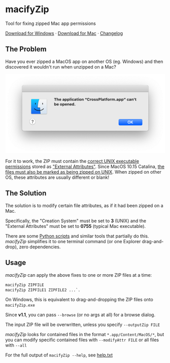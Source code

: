 # macifyZip

Tool for fixing zipped Mac app permissions

[Download for Windows](./macifyZip-windows.zip?raw=true) · [Download for Mac](./macifyZip-macos.zip?raw=true) · [Changelog](./CHANGELOG.md)

## The Problem

Have you ever zipped a MacOS app on another OS (eg. Windows) and then discovered it wouldn't run when unzipped on a Mac?

![](./example-error.png)

For it to work, the ZIP must contain the [correct UNIX executable permissions](https://superuser.com/questions/1345755/how-to-fix-the-application-cant-be-opened-on-mac) stored as ["External Attributes"](https://unix.stackexchange.com/questions/14705/the-zip-formats-external-file-attribute). Since MacOS 10.15 Catalina, [the files must also be marked as being zipped on UNIX](https://forum.xojo.com/t/catalina-unzip-file-permissions-problems/52435/11). When zipped on other OS, these attributes are usually different or blank!

## The Solution

The solution is to modify certain file attributes, as if it had been zipped on a Mac.

Specifically, the "Creation System" must be set to **3** (UNIX) and the "External Attributes" must be set to **0755** (typical Mac executable).

There are some [Python scripts](https://gist.github.com/Draknek/3ce889860cea4f59838386a79cc11a85) and similar tools that partially do this.  
*macifyZip* simplifies it to one terminal command (or one Explorer drag-and-drop), zero dependencies.

## Usage

*macifyZip* can apply the above fixes to one or more ZIP files at a time:

    macifyZip ZIPFILE
    macifyZip ZIPFILE1 ZIPFILE2 ...`.  

On Windows, this is equivalent to drag-and-dropping the ZIP files onto `macifyZip.exe`

Since **v1.1**, you can pass `--browse` (or no args at all) for a browse dialog.

The input ZIP file will be overwritten, unless you specify `--outputZip FILE`

*macifyZip* looks for contained files in the format `*.app/Content/MacOS/*`, but you can modify specific contained files with `--modifyAttr FILE` or all files with `--all`

For the full output of `macifyZip --help`, see [help.txt](./help.txt)
